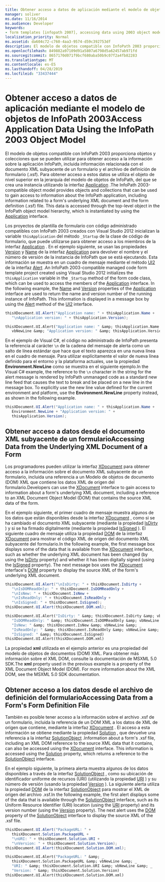 ```yaml
---
title: Obtener acceso a datos de aplicación mediante el modelo de objetos de InfoPath 2003
manager: soliver
ms.date: 11/16/2014
ms.audience: Developer
keywords:
- form templates [infopath 2007], accessing data using 2003 object model,InfoPath 2003-compatible form templates, accessing application data
localization_priority: Normal
ms.assetid: da604c72-c760-4aa3-9574-d59c392753df
description: El modelo de objetos compatible con InfoPath 2003 proporciona objetos y colecciones que se pueden utilizar para obtener acceso a la información sobre la aplicación InfoPath, incluida información relacionada con el documento XML subyacente de un formulario y el archivo de definición de formulario (.xsf). Para obtener acceso a estos datos se utiliza el objeto de nivel superior en la jerarquía del modelo de objetos de InfoPath, del que se crea una instancia utilizando la interfaz Application .
ms.openlocfilehash: 849882a97109d91a5807a6798d5a62457ab971fd
ms.sourcegitcommit: 8657170d071f9bcf680aba50b9c07f2a4fb82283
ms.translationtype: MT
ms.contentlocale: es-ES
ms.lasthandoff: 04/28/2019
ms.locfileid: "33437444"
---
```

# <a name="access-application-data-using-the-infopath-2003-object-model"></a><span data-ttu-id="af99e-105">Obtener acceso a datos de aplicación mediante el modelo de objetos de InfoPath 2003</span><span class="sxs-lookup"><span data-stu-id="af99e-105">Access Application Data Using the InfoPath 2003 Object Model</span></span>

<span data-ttu-id="af99e-p102">El modelo de objetos compatible con InfoPath 2003 proporciona objetos y colecciones que se pueden utilizar para obtener acceso a la información sobre la aplicación InfoPath, incluida información relacionada con el documento XML subyacente de un formulario y el archivo de definición de formulario (.xsf). Para obtener acceso a estos datos se utiliza el objeto de nivel superior en la jerarquía del modelo de objetos de InfoPath, del que se crea una instancia utilizando la interfaz [Application](https://msdn.microsoft.com/library/Microsoft.Office.Interop.InfoPath.SemiTrust.Application.aspx) .</span><span class="sxs-lookup"><span data-stu-id="af99e-p102">The InfoPath 2003-compatible object model provides objects and collections that can be used to gain access to information about the InfoPath application, including information related to a form's underlying XML document and the form definition (.xsf) file. This data is accessed through the top-level object in the InfoPath object model hierarchy, which is instantiated by using the [Application](https://msdn.microsoft.com/library/Microsoft.Office.Interop.InfoPath.SemiTrust.Application.aspx) interface.</span></span> 
  
<span data-ttu-id="af99e-p103">Los proyectos de plantilla de formulario con código administrado compatibles con InfoPath 2003 creados con Visual Studio 2012 inicializan la variable  `thisApplication` del método  `_Startup` de la clase de código de formulario, que puede utilizarse para obtener acceso a los miembros de la interfaz [Application](https://msdn.microsoft.com/library/Microsoft.Office.Interop.InfoPath.SemiTrust.Application.aspx) . En el ejemplo siguiente, se usan las propiedades [Version](https://msdn.microsoft.com/library/Microsoft.Office.Interop.InfoPath.SemiTrust._Application2.Name.aspx) y [Name](https://msdn.microsoft.com/library/Microsoft.Office.Interop.InfoPath.SemiTrust._Application2.Version.aspx) de la interfaz [Application](https://msdn.microsoft.com/library/Microsoft.Office.Interop.InfoPath.SemiTrust.Application.aspx) para devolver el nombre y el número de versión de la instancia de InfoPath que se está ejecutando. Esta información se muestra en un cuadro de mensaje mediante el método [UI2](https://msdn.microsoft.com/library/Microsoft.Office.Interop.InfoPath.SemiTrust.UI2.Alert.aspx) de la interfaz [Alert](https://msdn.microsoft.com/library/Microsoft.Office.Interop.InfoPath.SemiTrust.UI2.aspx) .</span><span class="sxs-lookup"><span data-stu-id="af99e-p103">An InfoPath 2003-compatible managed code form template project created using Visual Studio 2012 initializes the  `thisApplication` variable in the  `_Startup` method of the form code class, which can be used to access the members of the [Application](https://msdn.microsoft.com/library/Microsoft.Office.Interop.InfoPath.SemiTrust.Application.aspx) interface. In the following example, the [Name](https://msdn.microsoft.com/library/Microsoft.Office.Interop.InfoPath.SemiTrust._Application2.Name.aspx) and [Version](https://msdn.microsoft.com/library/Microsoft.Office.Interop.InfoPath.SemiTrust._Application2.Version.aspx) properties of the [Application](https://msdn.microsoft.com/library/Microsoft.Office.Interop.InfoPath.SemiTrust.Application.aspx) interface are used to return the name and version number of the running instance of InfoPath. This information is displayed in a message box by using the [Alert](https://msdn.microsoft.com/library/Microsoft.Office.Interop.InfoPath.SemiTrust.UI2.Alert.aspx) method of the [UI2](https://msdn.microsoft.com/library/Microsoft.Office.Interop.InfoPath.SemiTrust.UI2.aspx) interface.</span></span> 
  
```cs
thisXDocument.UI.Alert("Application name: " + thisApplication.Name +
   "\nApplication version: " + thisApplication.Version);
```

```vb
thisXDocument.UI.Alert("Application name: " &amp; thisApplication.Name &amp; _
   vbNewLine &amp; "Application version: " &amp; thisApplication.Version)
```

<span data-ttu-id="af99e-p104">En el ejemplo de Visual C#, el código no administrado de InfoPath presenta la referencia al carácter  `\n` de la cadena del mensaje de alerta como un salto de línea estándar que hace que el texto aparezca en una nueva línea en el cuadro de mensaje. Para utilizar explícitamente el valor de nueva línea definido para el entorno y la plataforma actuales, use la propiedad **Environment.NewLine** como se muestra en el siguiente ejemplo.</span><span class="sxs-lookup"><span data-stu-id="af99e-p104">In the Visual C# example, the reference to the  `\n` character in the string for the alert message is rendered by InfoPath unmanaged code as a standard new line feed that causes the text to break and be placed on a new line in the message box. To explicitly use the new line value defined for the current environment and platform, use the **Environment.NewLine** property instead, as shown in the following example.</span></span> 
  
```cs
thisXDocument.UI.Alert("Application name: " + thisApplication.Name +
   Environment.NewLine + "Application version: " + 
   thisApplication.Version);
```

## <a name="accessing-data-from-the-underlying-xml-document-of-a-form"></a><span data-ttu-id="af99e-113">Obtener acceso a datos desde el documento XML subyacente de un formulario</span><span class="sxs-lookup"><span data-stu-id="af99e-113">Accessing Data from the Underlying XML Document of a Form</span></span>

<span data-ttu-id="af99e-114">Los programadores pueden utilizar la interfaz [XDocument](https://msdn.microsoft.com/library/Microsoft.Office.Interop.InfoPath.SemiTrust.XDocument.aspx) para obtener acceso a la información sobre el documento XML subyacente de un formulario, incluida una referencia a un Modelo de objetos de documento (DOM) XML que contiene los datos XML de origen del formulario.</span><span class="sxs-lookup"><span data-stu-id="af99e-114">Developers can use the [XDocument](https://msdn.microsoft.com/library/Microsoft.Office.Interop.InfoPath.SemiTrust.XDocument.aspx) interface to gain access to information about a form's underlying XML document, including a reference to an XML Document Object Model (DOM) that contains the source XML data of the form.</span></span> 
  
<span data-ttu-id="af99e-p105">En el ejemplo siguiente, el primer cuadro de mensaje muestra algunos de los datos que están disponibles desde la interfaz [XDocument](https://msdn.microsoft.com/library/Microsoft.Office.Interop.InfoPath.SemiTrust.XDocument.aspx) , como si se ha cambiado el documento XML subyacente (mediante la propiedad [IsDirty](https://msdn.microsoft.com/library/Microsoft.Office.Interop.InfoPath.SemiTrust._XDocument2.IsDirty.aspx) ) y si se ha firmado digitalmente (mediante la propiedad [IsSigned](https://msdn.microsoft.com/library/Microsoft.Office.Interop.InfoPath.SemiTrust._XDocument2.IsSigned.aspx) ). El siguiente cuadro de mensaje utiliza la propiedad [DOM](https://msdn.microsoft.com/library/Microsoft.Office.Interop.InfoPath.SemiTrust.XDocument.aspx) de la interfaz [XDocument](https://msdn.microsoft.com/library/Microsoft.Office.Interop.InfoPath.SemiTrust._XDocument2.DOM.aspx) para mostrar el código XML de origen del documento XML subyacente del formulario.</span><span class="sxs-lookup"><span data-stu-id="af99e-p105">In the following example, the first message box displays some of the data that is available from the [XDocument](https://msdn.microsoft.com/library/Microsoft.Office.Interop.InfoPath.SemiTrust.XDocument.aspx) interface, such as whether the underlying XML document has been changed (by using the [IsDirty](https://msdn.microsoft.com/library/Microsoft.Office.Interop.InfoPath.SemiTrust._XDocument2.IsDirty.aspx) property) and whether it has been digitally signed (using the [IsSigned](https://msdn.microsoft.com/library/Microsoft.Office.Interop.InfoPath.SemiTrust._XDocument2.IsSigned.aspx) property). The next message box uses the [XDocument](https://msdn.microsoft.com/library/Microsoft.Office.Interop.InfoPath.SemiTrust.XDocument.aspx) interface's [DOM](https://msdn.microsoft.com/library/Microsoft.Office.Interop.InfoPath.SemiTrust._XDocument2.DOM.aspx) property to display the source XML of the form's underlying XML document.</span></span> 
  
```cs
thisXDocument.UI.Alert("\nIsDirty: " + thisXDocument.IsDirty +
   "\nIsDOMReadOnly: " + thisXDocument.IsDOMReadOnly +
   "\nIsNew: " + thisXDocument.IsNew +
   "\nIsReadOnly: " + thisXDocument.IsReadOnly +
   "\nIsSigned: " + thisXDocument.IsSigned);
thisXDocument.UI.Alert(thisXDocument.DOM.xml);
```

```vb
thisXDocument.UI.Alert("IsDirty: " &amp; thisXDocument.IsDirty &amp; vbNewLine &amp; _
   "IsDOMReadOnly: " &amp; thisXDocument.IsDOMReadOnly &amp; vbNewLine &amp; _
   "IsNew: " &amp; thisXDocument.IsNew &amp; vbNewLine &amp; _
   "IsReadOnly: " &amp; thisXDocument.IsReadOnly &amp; vbNewLine &amp; _
   "IsSigned: " &amp; thisXDocument.IsSigned)
thisXDocument.UI.Alert(thisXDocument.DOM.xml)
```

<span data-ttu-id="af99e-p106">La propiedad **xml** utilizada en el ejemplo anterior es una propiedad del modelo de objetos de documentos (DOM) XML. Para obtener más información sobre el XML DOM, consulte la documentación de MSXML 5.0 SDK.</span><span class="sxs-lookup"><span data-stu-id="af99e-p106">The **xml** property used in the previous example is a property of the XML Document Object Model (DOM). For more information about the XML DOM, see the MSXML 5.0 SDK documentation.</span></span> 
  
## <a name="accessing-data-from-a-forms-form-definition-file"></a><span data-ttu-id="af99e-119">Obtener acceso a los datos desde el archivo de definición del formulario</span><span class="sxs-lookup"><span data-stu-id="af99e-119">Accessing Data from a Form's Form Definition File</span></span>

<span data-ttu-id="af99e-p107">También es posible tener acceso a la información sobre el archivo .xsf de un formulario, incluida la referencia de un DOM XML a los datos de XML de origen que contiene, mediante la interfaz [XDocument](https://msdn.microsoft.com/library/Microsoft.Office.Interop.InfoPath.SemiTrust.XDocument.aspx) . El acceso a esta información se obtiene mediante la propiedad [Solution](https://msdn.microsoft.com/library/Microsoft.Office.Interop.InfoPath.SemiTrust._XDocument2.Solution.aspx) , que devuelve una referencia a la interfaz [SolutionObject](https://msdn.microsoft.com/library/Microsoft.Office.Interop.InfoPath.SemiTrust.SolutionObject.aspx) .</span><span class="sxs-lookup"><span data-stu-id="af99e-p107">Information about a form's .xsf file, including an XML DOM reference to the source XML data that it contains, can also be accessed using the [XDocument](https://msdn.microsoft.com/library/Microsoft.Office.Interop.InfoPath.SemiTrust.XDocument.aspx) interface. This information is accessed using the [Solution](https://msdn.microsoft.com/library/Microsoft.Office.Interop.InfoPath.SemiTrust._XDocument2.Solution.aspx) property, which returns a reference to the [SolutionObject](https://msdn.microsoft.com/library/Microsoft.Office.Interop.InfoPath.SemiTrust.SolutionObject.aspx) interface.</span></span> 
  
<span data-ttu-id="af99e-p108">En el ejemplo siguiente, la primera alerta muestra algunos de los datos disponibles a través de la interfaz [SolutionObject](https://msdn.microsoft.com/library/Microsoft.Office.Interop.InfoPath.SemiTrust.SolutionObject.aspx) , como su ubicación de identificador uniforme de recursos (URI) (utilizando la propiedad [URI](https://msdn.microsoft.com/library/Microsoft.Office.Interop.InfoPath.SemiTrust.Solution.URI.aspx) ) y su número de versión (usando la propiedad [Version](https://msdn.microsoft.com/library/Microsoft.Office.Interop.InfoPath.SemiTrust.Solution.Version.aspx) ). La siguiente alerta utiliza la propiedad [DOM](https://msdn.microsoft.com/library/Microsoft.Office.Interop.InfoPath.SemiTrust.Solution.DOM.aspx) de la interfaz [SolutionObject](https://msdn.microsoft.com/library/Microsoft.Office.Interop.InfoPath.SemiTrust.SolutionObject.aspx) para mostrar el XML de origen del archivo .xsf.</span><span class="sxs-lookup"><span data-stu-id="af99e-p108">In the following example, the first alert displays some of the data that is available through the [SolutionObject](https://msdn.microsoft.com/library/Microsoft.Office.Interop.InfoPath.SemiTrust.SolutionObject.aspx) interface, such as its Uniform Resource Identifier (URI) location (using the [URI](https://msdn.microsoft.com/library/Microsoft.Office.Interop.InfoPath.SemiTrust.Solution.URI.aspx) property) and its version number (using the [Version](https://msdn.microsoft.com/library/Microsoft.Office.Interop.InfoPath.SemiTrust.Solution.Version.aspx) property). The next alert uses the [DOM](https://msdn.microsoft.com/library/Microsoft.Office.Interop.InfoPath.SemiTrust.Solution.DOM.aspx) property of the [SolutionObject](https://msdn.microsoft.com/library/Microsoft.Office.Interop.InfoPath.SemiTrust.SolutionObject.aspx) interface to display the source XML of the .xsf file.</span></span> 
  
```cs
thisXDocument.UI.Alert("PackageURL: " +
   thisXDocument.Solution.PackageURL +
   "\nURI: " + thisXDocument.Solution.URI +
   "\nVersion: " + thisXDocument.Solution.Version);
thisXDocument.UI.Alert(thisXDocument.Solution.DOM.xml);
```

```vb
thisXDocument.UI.Alert("PackageURL: " &amp; _
   thisXDocument.Solution.PackageURL &amp; vbNewLine &amp; _
   "URI: " &amp; thisXDocument.Solution.URI &amp; vbNewLine &amp; _
   "Version: " &amp; thisXDocument.Solution.Version)
thisXDocument.UI.Alert(thisXDocument.Solution.DOM.xml)
```


